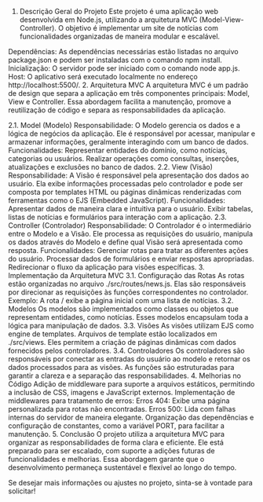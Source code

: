1. Descrição Geral do Projeto
Este projeto é uma aplicação web desenvolvida em Node.js, utilizando a arquitetura MVC (Model-View-Controller). O objetivo é implementar um site de notícias com funcionalidades organizadas de maneira modular e escalável.

Dependências: As dependências necessárias estão listadas no arquivo package.json e podem ser instaladas com o comando npm install.
Inicialização: O servidor pode ser iniciado com o comando node app.js.
Host: O aplicativo será executado localmente no endereço http://localhost:5500/.
2. Arquitetura MVC
A arquitetura MVC é um padrão de design que separa a aplicação em três componentes principais: Model, View e Controller. Essa abordagem facilita a manutenção, promove a reutilização de código e separa as responsabilidades da aplicação.

2.1. Model (Modelo)
Responsabilidade:
O Modelo gerencia os dados e a lógica de negócios da aplicação. Ele é responsável por acessar, manipular e armazenar informações, geralmente interagindo com um banco de dados.
Funcionalidades:
Representar entidades do domínio, como notícias, categorias ou usuários.
Realizar operações como consultas, inserções, atualizações e exclusões no banco de dados.
2.2. View (Visão)
Responsabilidade:
A Visão é responsável pela apresentação dos dados ao usuário. Ela exibe informações processadas pelo controlador e pode ser composta por templates HTML ou páginas dinâmicas renderizadas com ferramentas como o EJS (Embedded JavaScript).
Funcionalidades:
Apresentar dados de maneira clara e intuitiva para o usuário.
Exibir tabelas, listas de notícias e formulários para interação com a aplicação.
2.3. Controller (Controlador)
Responsabilidade:
O Controlador é o intermediário entre o Modelo e a Visão. Ele processa as requisições do usuário, manipula os dados através do Modelo e define qual Visão será apresentada como resposta.
Funcionalidades:
Gerenciar rotas para tratar as diferentes ações do usuário.
Processar dados de formulários e enviar respostas apropriadas.
Redirecionar o fluxo da aplicação para visões específicas.
3. Implementação da Arquitetura MVC
3.1. Configuração das Rotas
As rotas estão organizadas no arquivo ./src/routes/news.js. Elas são responsáveis por direcionar as requisições às funções correspondentes no controlador.
Exemplo:
A rota / exibe a página inicial com uma lista de notícias.
3.2. Modelos
Os modelos são implementados como classes ou objetos que representam entidades, como notícias. Esses modelos encapsulam toda a lógica para manipulação de dados.
3.3. Visões
As visões utilizam EJS como engine de templates.
Arquivos de template estão localizados em ./src/views. Eles permitem a criação de páginas dinâmicas com dados fornecidos pelos controladores.
3.4. Controladores
Os controladores são responsáveis por conectar as entradas do usuário ao modelo e retornar os dados processados para as visões.
As funções são estruturadas para garantir a clareza e a separação das responsabilidades.
4. Melhorias no Código
Adição de middleware para suporte a arquivos estáticos, permitindo a inclusão de CSS, imagens e JavaScript externos.
Implementação de middlewares para tratamento de erros:
Erros 404: Exibe uma página personalizada para rotas não encontradas.
Erros 500: Lida com falhas internas do servidor de maneira elegante.
Organização das dependências e configuração de constantes, como a variável PORT, para facilitar a manutenção.
5. Conclusão
O projeto utiliza a arquitetura MVC para organizar as responsabilidades de forma clara e eficiente. Ele está preparado para ser escalado, com suporte a adições futuras de funcionalidades e melhorias. Essa abordagem garante que o desenvolvimento permaneça sustentável e flexível ao longo do tempo.

Se desejar mais informações ou ajustes no projeto, sinta-se à vontade para solicitar!






